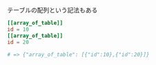 テーブルの配列という記法もある
```toml
[[array_of_table]]
id = 10
[[array_of_table]]
id = 20

# => {"array_of_table": [{"id":10},{"id":20}]}
```
